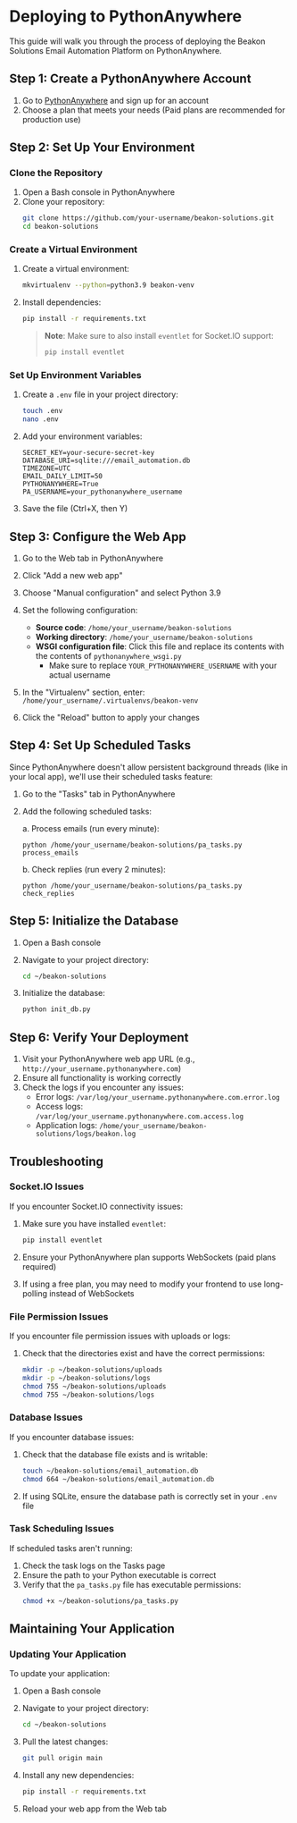 # Deploying to PythonAnywhere

This guide will walk you through the process of deploying the Beakon Solutions Email Automation Platform on PythonAnywhere.

## Step 1: Create a PythonAnywhere Account

1. Go to [PythonAnywhere](https://www.pythonanywhere.com/) and sign up for an account
2. Choose a plan that meets your needs (Paid plans are recommended for production use)

## Step 2: Set Up Your Environment

### Clone the Repository

1. Open a Bash console in PythonAnywhere
2. Clone your repository:
   ```bash
   git clone https://github.com/your-username/beakon-solutions.git
   cd beakon-solutions
   ```

### Create a Virtual Environment

1. Create a virtual environment:
   ```bash
   mkvirtualenv --python=python3.9 beakon-venv
   ```

2. Install dependencies:
   ```bash
   pip install -r requirements.txt
   ```
   
   > **Note**: Make sure to also install `eventlet` for Socket.IO support:
   > ```bash
   > pip install eventlet
   > ```

### Set Up Environment Variables

1. Create a `.env` file in your project directory:
   ```bash
   touch .env
   nano .env
   ```

2. Add your environment variables:
   ```
   SECRET_KEY=your-secure-secret-key
   DATABASE_URI=sqlite:///email_automation.db
   TIMEZONE=UTC
   EMAIL_DAILY_LIMIT=50
   PYTHONANYWHERE=True
   PA_USERNAME=your_pythonanywhere_username
   ```

3. Save the file (Ctrl+X, then Y)

## Step 3: Configure the Web App

1. Go to the Web tab in PythonAnywhere
2. Click "Add a new web app"
3. Choose "Manual configuration" and select Python 3.9
4. Set the following configuration:
   - **Source code**: `/home/your_username/beakon-solutions`
   - **Working directory**: `/home/your_username/beakon-solutions`
   - **WSGI configuration file**: Click this file and replace its contents with the contents of `pythonanywhere_wsgi.py`
     - Make sure to replace `YOUR_PYTHONANYWHERE_USERNAME` with your actual username

5. In the "Virtualenv" section, enter: `/home/your_username/.virtualenvs/beakon-venv`

6. Click the "Reload" button to apply your changes

## Step 4: Set Up Scheduled Tasks

Since PythonAnywhere doesn't allow persistent background threads (like in your local app), we'll use their scheduled tasks feature:

1. Go to the "Tasks" tab in PythonAnywhere
2. Add the following scheduled tasks:

   a. Process emails (run every minute):
   ```
   python /home/your_username/beakon-solutions/pa_tasks.py process_emails
   ```

   b. Check replies (run every 2 minutes):
   ```
   python /home/your_username/beakon-solutions/pa_tasks.py check_replies
   ```

## Step 5: Initialize the Database

1. Open a Bash console
2. Navigate to your project directory:
   ```bash
   cd ~/beakon-solutions
   ```

3. Initialize the database:
   ```bash
   python init_db.py
   ```

## Step 6: Verify Your Deployment

1. Visit your PythonAnywhere web app URL (e.g., `http://your_username.pythonanywhere.com`)
2. Ensure all functionality is working correctly
3. Check the logs if you encounter any issues:
   - Error logs: `/var/log/your_username.pythonanywhere.com.error.log`
   - Access logs: `/var/log/your_username.pythonanywhere.com.access.log`
   - Application logs: `/home/your_username/beakon-solutions/logs/beakon.log`

## Troubleshooting

### Socket.IO Issues

If you encounter Socket.IO connectivity issues:

1. Make sure you have installed `eventlet`:
   ```bash
   pip install eventlet
   ```

2. Ensure your PythonAnywhere plan supports WebSockets (paid plans required)

3. If using a free plan, you may need to modify your frontend to use long-polling instead of WebSockets

### File Permission Issues

If you encounter file permission issues with uploads or logs:

1. Check that the directories exist and have the correct permissions:
   ```bash
   mkdir -p ~/beakon-solutions/uploads
   mkdir -p ~/beakon-solutions/logs
   chmod 755 ~/beakon-solutions/uploads
   chmod 755 ~/beakon-solutions/logs
   ```

### Database Issues

If you encounter database issues:

1. Check that the database file exists and is writable:
   ```bash
   touch ~/beakon-solutions/email_automation.db
   chmod 664 ~/beakon-solutions/email_automation.db
   ```

2. If using SQLite, ensure the database path is correctly set in your `.env` file

### Task Scheduling Issues

If scheduled tasks aren't running:

1. Check the task logs on the Tasks page
2. Ensure the path to your Python executable is correct
3. Verify that the `pa_tasks.py` file has executable permissions:
   ```bash
   chmod +x ~/beakon-solutions/pa_tasks.py
   ```

## Maintaining Your Application

### Updating Your Application

To update your application:

1. Open a Bash console
2. Navigate to your project directory:
   ```bash
   cd ~/beakon-solutions
   ```

3. Pull the latest changes:
   ```bash
   git pull origin main
   ```

4. Install any new dependencies:
   ```bash
   pip install -r requirements.txt
   ```

5. Reload your web app from the Web tab 